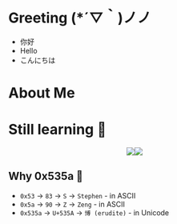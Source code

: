 # Greeting (*´▽｀)ノノ
+ 你好
+ Hello
+ こんにちは

# About Me
# Still learning 🤯
<div style="display: flex; justify-content: center;align-items: center;">
  <img src="https://github-readme-stats.vercel.app/api?username=stephen-zeng&theme=gotham&show_icons=true&hide_border=true">
  <img src="https://github-readme-stats.vercel.app/api/top-langs/?username=stephen-zeng&layout=compact&theme=gotham&exclude_repo=img,file&hide_border=true">
</div>

## Why 0x535a 🧐
+ `0x53` -> `83` -> `S` -> `Stephen` - in ASCII
+ `0x5a` -> `90` -> `Z` -> `Zeng` - in ASCII
+ `0x535a` -> `U+535A` -> `博 (erudite)` - in Unicode
